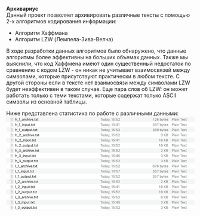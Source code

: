 **Архивариус** <br>
Данный проект позволяет архивировать различные тексты с помощью 2-х алгоритмов кодирования информации:
- Алгоритм Хаффмана
- Алгоритм LZW (Лемпела-Зива-Велча)

В ходе разработки данных алгоритмов было обнаружено, что данные алгоритмы более эффективны на больших объемах данных.
Также мы выяснили, что код Хаффмена имеют один существенный недостаток по сравнению с кодом LZW - он никак не учитывает взаимосвязей между символами, которые присутствуют практически в любом тексте. 
С другой стороны если в тексте нет взаимосвязи между символами LZW будет неэффективен в таком случае. 
Еще пара слов об LZW: он может работать только с теми текстами, которые содержат только ASCII символы из основной таблицы.

Ниже представлена статистика по работе с различными данными:
![img.png](img.png)